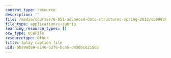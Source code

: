 ```yaml
---
content_type: resource
description: ''
file: /media/courses/6-851-advanced-data-structures-spring-2012/ab898d69914653febc45d420bc821503_bY8f4DSkQ6M.vtt
file_type: application/x-subrip
learning_resource_types: []
ocw_type: OCWFile
resourcetype: Other
title: 3play caption file
uid: ab898d69-9146-53fe-bc45-d420bc821503
---
```

